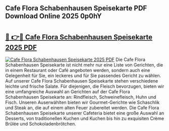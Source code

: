 ## Cafe Flora Schabenhausen Speisekarte PDF Download Online 2025 0p0hY

# <h2><a href="http://gcddlii.nevu.top/?p=Cafe+Flora+Schabenhausen+Speisekarte">🔗 👉🔴 Cafe Flora Schabenhausen Speisekarte 2025 PDF</a></h2>

[![Cafe Flora Schabenhausen Speisekarte 2025 PDF](https://i.imgur.com/dBaPXMq.png)](http://gcddlii.nevu.top/?p=Cafe+Flora+Schabenhausen+Speisekarte)
Die Cafe Flora Schabenhausen Speisekarte ist nicht mehr nur eine Liste von Gerichten, die in einem Restaurant oder Café angeboten werden, sondern auch eine Gelegenheit für Sie, ein leckeres und für Sie passendes Gericht zu wählen. Auf unserer Cafe Flora Schabenhausen Speisekarte stehen verschiedene leichte und frische Salate. Für diejenigen, die Fleisch bevorzugen, bieten wir eine umfangreiche Auswahl an Gerichten auf der Cafe Flora Schabenhausen Speisekarte an: Rindfleisch, Schweinefleisch, Huhn und Fisch. Unseren Auserwählten bieten wir Gourmet-Gerichte wie Schaschlik und Steak an, die auf einem alten Feuer zubereitet werden. Die Cafe Flora Schabenhausen Speisekarte unserer Cafeteria bietet eine große Auswahl an Desserts, von traditionellen Kuchen und Kuchen bis hin zu exquisiten Crème Brûlée und Schokoladenbrötchen.
